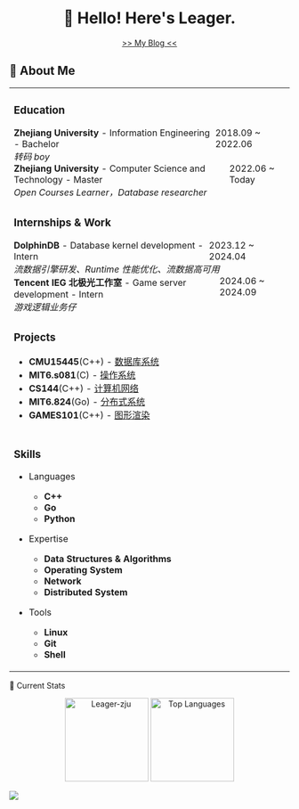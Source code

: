 <h1 align="center">👋 Hello! Here's Leager.</h1>

<p align="center">
  <a href="https://leager-zju.github.io/">>> My Blog <<</a>
</p>

## 🍕 About Me
<head>
<style>
  table {
    width: 100%;
  }
  .container {
    display: flex;
    justify-content: space-between;
  }
</style>
</head>

<table>

<tr><td>

### Education

<div class="container">
<div><b>Zhejiang University</b> - Information Engineering - Bachelor</div>
<div>2018.09 ~ 2022.06</div>
</div>
<i>转码 boy</i>

<br>

<div class="container">
<div><b>Zhejiang University</b> - Computer Science and Technology - Master</div>
<div>2022.06 ~ Today</div>
</div>
<i>Open Courses Learner，Database researcher</i>

</td></tr>

<tr><td>

### Internships & Work

<div class="container">
<div><b>DolphinDB</b> - Database kernel development - Intern</div>
<div>2023.12 ~ 2024.04</div>
</div>
<i>流数据引擎研发、Runtime 性能优化、流数据高可用</i>

<br>

<div class="container">
<div><b>Tencent IEG 北极光工作室</b> - Game server development - Intern</div>
<div>2024.06 ~ 2024.09</div>
</div>
<i>游戏逻辑业务仔</i>

</td></tr>

<tr><td>

### Projects

- **CMU15445**(C++) - [数据库系统](https://github.com/Leager-zju/CMU15-445)
- **MIT6.s081**(C) - [操作系统](https://github.com/Leager-zju/MIT-6.s081)
- **CS144**(C++) - [计算机网络](https://github.com/Leager-zju/CS144)
- **MIT6.824**(Go) - [分布式系统](https://github.com/Leager-zju/MIT6.824)
- **GAMES101**(C++) - [图形渲染](https://github.com/Leager-zju/GAMES101)

</td><tr>

<tr><td>

### Skills

- Languages
  - **C++**
  - **Go**
  - **Python**

- Expertise
  - **Data Structures & Algorithms**
  - **Operating System**
  - **Network**
  - **Distributed System**

- Tools
  - **Linux**
  - **Git**
  - **Shell**

</td><tr>

</table>

<!-- Used from https://github.com/anuraghazra/github-readme-stats -->
🌱 Current Stats

<p align="center">
  <img src="https://github-readme-stats.vercel.app/api?username=Leager-zju&rank_icon=github&show_icons=true" alt="Leager-zju" height="150">
  <img src="https://github-readme-stats.vercel.app/api/top-langs/?username=Leager-zju&layout=compact" alt="Top Languages" height="150">
</p>

<picture>
  <source srcset="https://cdn.jsdelivr.net/gh/Leager-zju/Leager-zju/profile-3d-contrib/profile-night-rainbow.svg" media="(prefers-color-scheme: dark)">
  <source srcset="https://cdn.jsdelivr.net/gh/Leager-zju/Leager-zju/profile-3d-contrib/profile-gitblock.svg" media="(prefers-color-scheme: light)">
  <img src="https://cdn.jsdelivr.net/gh/Leager-zju/Leager-zju/profile-3d-contrib/profile-night-rainbow.svg">
</picture>